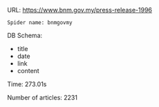 URL: https://www.bnm.gov.my/press-release-1996

    Spider name: bnmgovmy

DB Schema:
- title
- date
- link
- content

Time: 273.01s

Number of articles: 2231


